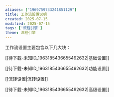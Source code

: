 ```yaml
---
aliases: ["1969759733241851129"]
title: 工作流设置说明
created: 2025-07-15
modified: 2025-07-15
tags: ['流程引擎']
theme: 流程引擎
---
```


工作流设置主要包含以下几大块：

[[待下载-未知ID_1963185436655492632|基础设置]]

[[待下载-未知ID_1963185436655492632|功能设置]]

[[流转设置|流转设置]]

[[待下载-未知ID_1963185436655492632|高级设置]]